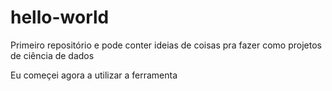 # hello-world
Primeiro repositório e pode conter ideias de coisas pra fazer como projetos de ciência de dados

Eu começei agora a utilizar a ferramenta 

